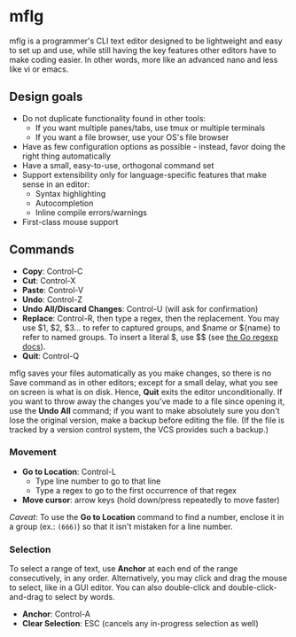 # mflg

mflg is a programmer's CLI text editor designed to be lightweight and easy to set up
and use, while still having the key features other editors have to make coding easier.
In other words, more like an advanced nano and less like vi or emacs.

## Design goals

- Do not duplicate functionality found in other tools:
  - If you want multiple panes/tabs, use tmux or multiple terminals
  - If you want a file browser, use your OS's file browser
- Have as few configuration options as possible - instead, favor doing the right thing
  automatically
- Have a small, easy-to-use, orthogonal command set
- Support extensibility only for language-specific features that make sense in an editor:
  - Syntax highlighting
  - Autocompletion
  - Inline compile errors/warnings
- First-class mouse support

## Commands

- **Copy**: Control-C
- **Cut**: Control-X
- **Paste**: Control-V
- **Undo**: Control-Z
- **Undo All/Discard Changes**: Control-U (will ask for confirmation)
- **Replace**: Control-R, then type a regex, then the replacement. You may use $1, $2, $3... to refer to captured groups, and $name or ${name} to refer to named groups. To insert a literal $, use $$ (see [the Go regexp docs][go-regexp]).
- **Quit**: Control-Q

mflg saves your files automatically as you make changes, so there is no Save command as in other editors; except for a small delay, what you see on screen is what is on disk.
Hence, **Quit** exits the editor unconditionally.
If you want to throw away the changes you've made to a file since opening it, use the **Undo All** command; if you want to make absolutely sure you don't lose the original version, make a backup before editing the file.
(If the file is tracked by a version control system, the VCS provides such a backup.)

[go-regexp]: https://golang.org/pkg/regexp/#Regexp.Expand

### Movement

- **Go to Location**: Control-L
  - Type line number to go to that line
  - Type a regex to go to the first occurrence of that regex
- **Move cursor**: arrow keys (hold down/press repeatedly to move faster)

_Caveat_: To use the **Go to Location** command to find a number, enclose it in a group (ex.: `(666)`) so that it isn't
mistaken for a line number.

### Selection

To select a range of text, use **Anchor** at each end of the range consecutively, in any order.
Alternatively, you may click and drag the mouse to select, like in a GUI editor.
You can also double-click and double-click-and-drag to select by words.

- **Anchor**: Control-A
- **Clear Selection**: ESC (cancels any in-progress selection as well)
